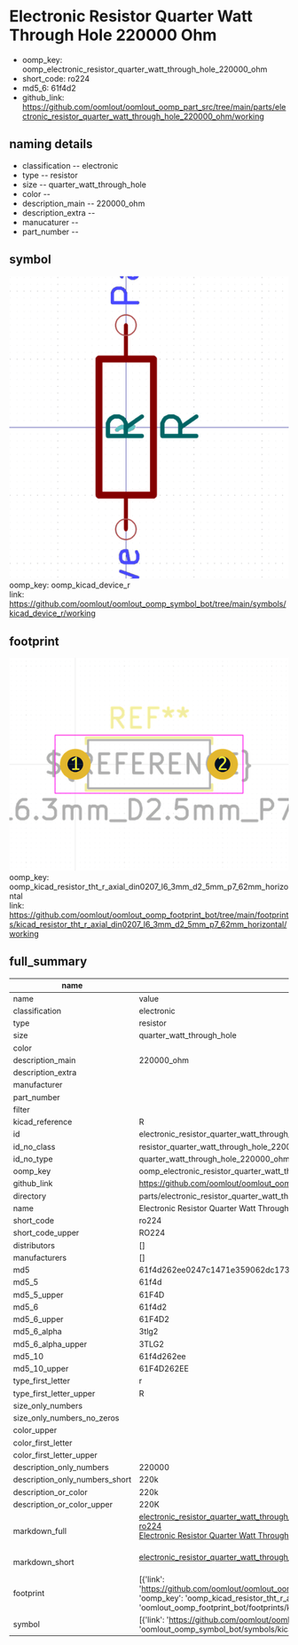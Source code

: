 # Electronic Resistor Quarter Watt Through Hole 220000 Ohm

  
* oomp_key: oomp_electronic_resistor_quarter_watt_through_hole_220000_ohm 
* short_code: ro224
* md5_6: 61f4d2  
* github_link: https://github.com/oomlout/oomlout_oomp_part_src/tree/main/parts/electronic_resistor_quarter_watt_through_hole_220000_ohm/working  
## naming details
* classification -- electronic
* type -- resistor
* size -- quarter_watt_through_hole
* color -- 
* description_main -- 220000_ohm
* description_extra -- 
* manucaturer -- 
* part_number -- 



## symbol

![](symbol/0/working/working_600.png)  
oomp_key: oomp_kicad_device_r  
link: https://github.com/oomlout/oomlout_oomp_symbol_bot/tree/main/symbols/kicad_device_r/working  

## footprint

![](footprint/0/working/working_600.png)  
oomp_key: oomp_kicad_resistor_tht_r_axial_din0207_l6_3mm_d2_5mm_p7_62mm_horizontal  
link: https://github.com/oomlout/oomlout_oomp_footprint_bot/tree/main/footprints/kicad_resistor_tht_r_axial_din0207_l6_3mm_d2_5mm_p7_62mm_horizontal/working  

## full_summary
| name | value | 
| --- | --- | 
| name | value | 
| classification | electronic | 
| type | resistor | 
| size | quarter_watt_through_hole | 
| color |  | 
| description_main | 220000_ohm | 
| description_extra |  | 
| manufacturer |  | 
| part_number |  | 
| filter |  | 
| kicad_reference | R | 
| id | electronic_resistor_quarter_watt_through_hole_220000_ohm | 
| id_no_class | resistor_quarter_watt_through_hole_220000_ohm | 
| id_no_type | quarter_watt_through_hole_220000_ohm | 
| oomp_key | oomp_electronic_resistor_quarter_watt_through_hole_220000_ohm | 
| github_link | https://github.com/oomlout/oomlout_oomp_part_src/tree/main/parts/electronic_resistor_quarter_watt_through_hole_220000_ohm/working | 
| directory | parts/electronic_resistor_quarter_watt_through_hole_220000_ohm | 
| name | Electronic Resistor Quarter Watt Through Hole 220000 Ohm | 
| short_code | ro224 | 
| short_code_upper | RO224 | 
| distributors | [] | 
| manufacturers | [] | 
| md5 | 61f4d262ee0247c1471e359062dc173f | 
| md5_5 | 61f4d | 
| md5_5_upper | 61F4D | 
| md5_6 | 61f4d2 | 
| md5_6_upper | 61F4D2 | 
| md5_6_alpha | 3tlg2 | 
| md5_6_alpha_upper | 3TLG2 | 
| md5_10 | 61f4d262ee | 
| md5_10_upper | 61F4D262EE | 
| type_first_letter | r | 
| type_first_letter_upper | R | 
| size_only_numbers |  | 
| size_only_numbers_no_zeros |  | 
| color_upper |  | 
| color_first_letter |  | 
| color_first_letter_upper |  | 
| description_only_numbers | 220000 | 
| description_only_numbers_short | 220k | 
| description_or_color | 220k | 
| description_or_color_upper | 220K | 
| markdown_full | [electronic_resistor_quarter_watt_through_hole_220000_ohm](https://github.com/oomlout/oomlout_oomp_part_src/tree/main/parts/electronic_resistor_quarter_watt_through_hole_220000_ohm/working)<br>[ro224](https://github.com/oomlout/oomlout_oomp_part_src/tree/main/parts/electronic_resistor_quarter_watt_through_hole_220000_ohm/working)<br>[Electronic Resistor Quarter Watt Through Hole 220000 Ohm](https://github.com/oomlout/oomlout_oomp_part_src/tree/main/parts/electronic_resistor_quarter_watt_through_hole_220000_ohm/working)<br><br> | 
| markdown_short | [electronic_resistor_quarter_watt_through_hole_220000_ohm](https://github.com/oomlout/oomlout_oomp_part_src/tree/main/parts/electronic_resistor_quarter_watt_through_hole_220000_ohm/working)<br><br> | 
| footprint | [{'link': 'https://github.com/oomlout/oomlout_oomp_footprint_bot/tree/main/foootprntss/kicad_resistor_tht_r_axial_din0207_l6_3mm_d2_5mm_p7_62mm_horizontal', 'oomp_key': 'oomp_kicad_resistor_tht_r_axial_din0207_l6_3mm_d2_5mm_p7_62mm_horizontal', 'directory': 'oomlout_oomp_footprint_bot/footprints/kicad_resistor_tht_r_axial_din0207_l6_3mm_d2_5mm_p7_62mm_horizontal//working/working.kicad_mod'}] | 
| symbol | [{'link': 'https://github.com/oomlout/oomlout_oomp_symbol_bot/tree/main/symbols/kicad_device_r', 'oomp_key': 'oomp_kicad_device_r', 'directory': 'oomlout_oomp_symbol_bot/symbols/kicad_device_r//working/working.kicad_sym'}] | 
